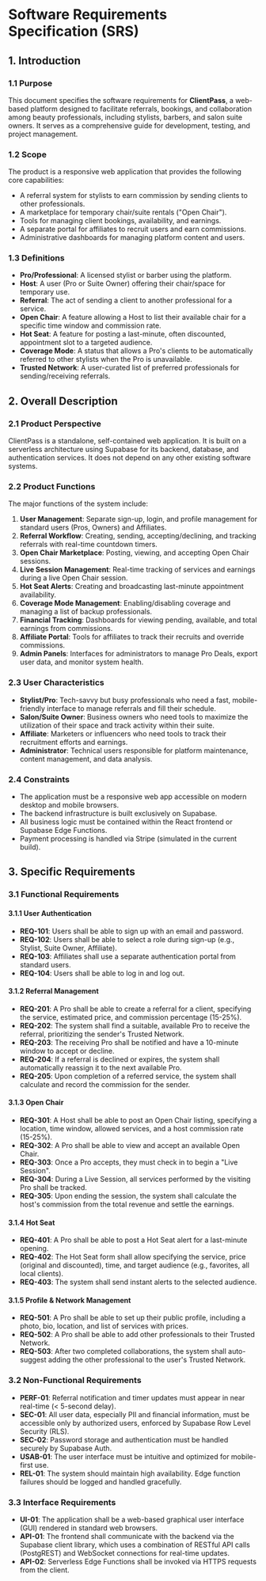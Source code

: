 # Software Requirements Specification (SRS)

## 1. Introduction

### 1.1 Purpose

This document specifies the software requirements for **ClientPass**, a web-based platform designed to facilitate referrals, bookings, and collaboration among beauty professionals, including stylists, barbers, and salon suite owners. It serves as a comprehensive guide for development, testing, and project management.

### 1.2 Scope

The product is a responsive web application that provides the following core capabilities:
- A referral system for stylists to earn commission by sending clients to other professionals.
- A marketplace for temporary chair/suite rentals ("Open Chair").
- Tools for managing client bookings, availability, and earnings.
- A separate portal for affiliates to recruit users and earn commissions.
- Administrative dashboards for managing platform content and users.

### 1.3 Definitions

- **Pro/Professional**: A licensed stylist or barber using the platform.
- **Host**: A user (Pro or Suite Owner) offering their chair/space for temporary use.
- **Referral**: The act of sending a client to another professional for a service.
- **Open Chair**: A feature allowing a Host to list their available chair for a specific time window and commission rate.
- **Hot Seat**: A feature for posting a last-minute, often discounted, appointment slot to a targeted audience.
- **Coverage Mode**: A status that allows a Pro's clients to be automatically referred to other stylists when the Pro is unavailable.
- **Trusted Network**: A user-curated list of preferred professionals for sending/receiving referrals.

## 2. Overall Description

### 2.1 Product Perspective

ClientPass is a standalone, self-contained web application. It is built on a serverless architecture using Supabase for its backend, database, and authentication services. It does not depend on any other existing software systems.

### 2.2 Product Functions

The major functions of the system include:
1.  **User Management**: Separate sign-up, login, and profile management for standard users (Pros, Owners) and Affiliates.
2.  **Referral Workflow**: Creating, sending, accepting/declining, and tracking referrals with real-time countdown timers.
3.  **Open Chair Marketplace**: Posting, viewing, and accepting Open Chair sessions.
4.  **Live Session Management**: Real-time tracking of services and earnings during a live Open Chair session.
5.  **Hot Seat Alerts**: Creating and broadcasting last-minute appointment availability.
6.  **Coverage Mode Management**: Enabling/disabling coverage and managing a list of backup professionals.
7.  **Financial Tracking**: Dashboards for viewing pending, available, and total earnings from commissions.
8.  **Affiliate Portal**: Tools for affiliates to track their recruits and override commissions.
9.  **Admin Panels**: Interfaces for administrators to manage Pro Deals, export user data, and monitor system health.

### 2.3 User Characteristics

- **Stylist/Pro**: Tech-savvy but busy professionals who need a fast, mobile-friendly interface to manage referrals and fill their schedule.
- **Salon/Suite Owner**: Business owners who need tools to maximize the utilization of their space and track activity within their suite.
- **Affiliate**: Marketers or influencers who need tools to track their recruitment efforts and earnings.
- **Administrator**: Technical users responsible for platform maintenance, content management, and data analysis.

### 2.4 Constraints

- The application must be a responsive web app accessible on modern desktop and mobile browsers.
- The backend infrastructure is built exclusively on Supabase.
- All business logic must be contained within the React frontend or Supabase Edge Functions.
- Payment processing is handled via Stripe (simulated in the current build).

## 3. Specific Requirements

### 3.1 Functional Requirements

#### 3.1.1 User Authentication
- **REQ-101**: Users shall be able to sign up with an email and password.
- **REQ-102**: Users shall be able to select a role during sign-up (e.g., Stylist, Suite Owner, Affiliate).
- **REQ-103**: Affiliates shall use a separate authentication portal from standard users.
- **REQ-104**: Users shall be able to log in and log out.

#### 3.1.2 Referral Management
- **REQ-201**: A Pro shall be able to create a referral for a client, specifying the service, estimated price, and commission percentage (15-25%).
- **REQ-202**: The system shall find a suitable, available Pro to receive the referral, prioritizing the sender's Trusted Network.
- **REQ-203**: The receiving Pro shall be notified and have a 10-minute window to accept or decline.
- **REQ-204**: If a referral is declined or expires, the system shall automatically reassign it to the next available Pro.
- **REQ-205**: Upon completion of a referred service, the system shall calculate and record the commission for the sender.

#### 3.1.3 Open Chair
- **REQ-301**: A Host shall be able to post an Open Chair listing, specifying a location, time window, allowed services, and a host commission rate (15-25%).
- **REQ-302**: A Pro shall be able to view and accept an available Open Chair.
- **REQ-303**: Once a Pro accepts, they must check in to begin a "Live Session".
- **REQ-304**: During a Live Session, all services performed by the visiting Pro shall be tracked.
- **REQ-305**: Upon ending the session, the system shall calculate the host's commission from the total revenue and settle the earnings.

#### 3.1.4 Hot Seat
- **REQ-401**: A Pro shall be able to post a Hot Seat alert for a last-minute opening.
- **REQ-402**: The Hot Seat form shall allow specifying the service, price (original and discounted), time, and target audience (e.g., favorites, all local clients).
- **REQ-403**: The system shall send instant alerts to the selected audience.

#### 3.1.5 Profile & Network Management
- **REQ-501**: A Pro shall be able to set up their public profile, including a photo, bio, location, and list of services with prices.
- **REQ-502**: A Pro shall be able to add other professionals to their Trusted Network.
- **REQ-503**: After two completed collaborations, the system shall auto-suggest adding the other professional to the user's Trusted Network.

### 3.2 Non-Functional Requirements

- **PERF-01**: Referral notification and timer updates must appear in near real-time (< 5-second delay).
- **SEC-01**: All user data, especially PII and financial information, must be accessible only by authorized users, enforced by Supabase Row Level Security (RLS).
- **SEC-02**: Password storage and authentication must be handled securely by Supabase Auth.
- **USAB-01**: The user interface must be intuitive and optimized for mobile-first use.
- **REL-01**: The system should maintain high availability. Edge function failures should be logged and handled gracefully.

### 3.3 Interface Requirements

- **UI-01**: The application shall be a web-based graphical user interface (GUI) rendered in standard web browsers.
- **API-01**: The frontend shall communicate with the backend via the Supabase client library, which uses a combination of RESTful API calls (PostgREST) and WebSocket connections for real-time updates.
- **API-02**: Serverless Edge Functions shall be invoked via HTTPS requests from the client.
